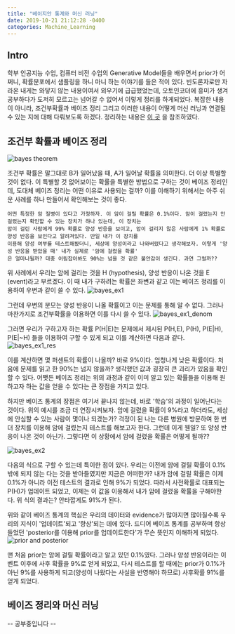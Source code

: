 ```yaml
---
title: "베이지안 통계와 머신 러닝"
date: 2019-10-21 21:12:28 -0400
categories: Machine_Learning
---
```


## Intro ##
학부 인공지능 수업, 컴퓨터 비전 수업의 Generative Model들을 배우면서 prior가 어쩌니, 확률분포에서 샘플링을 하니 마니 하는 이야기를 들은 적이 있다.
빈도론자로만 자라온 내게는 와닿지 않는 내용이여서 외우기에 급급했었는데, 오토인코더에 흥미가 생겨 공부하다가 도저히 모르고는 넘어갈 수 없어서 이렇게 정리를 하게되었다.
복잡한 내용이 아니라, 조건부확률과 베이즈 정리 그리고 이러한 내용이 어떻게 머신 러닝과 연결될 수 있는 지에 대해 다뤄보도록 하겠다.
정리하는 내용은 [이 곳](https://towardsdatascience.com/probability-learning-i-bayes-theorem-708a4c02909a) 을 참조하였다.

## 조건부 확률과 베이즈 정리 ##
![bayes theorem](https://www.gigacalculator.com/img/formulas/formula-bayes-theorem.png)

조건부 확률은 말그대로 B가 일어났을 때, A가 일어날 확률을 의미한다. 더 이상 특별할 것이 없다.
이 특별할 것 없어보이는 확률을 특별한 방법으로 구하는 것이 베이즈 정리인데, 도대체 베이즈 정리는 어떤 이유로 사용되는 걸까?
이를 이해하기 위해서는 아주 쉬운 사례를 하나 만들어서 확인해보는 것이 좋다.

```
어떤 특정한 암 질병이 있다고 가정하자. 이 암이 걸릴 확률은 0.1%이다. 암이 걸렸는지 안걸렸는지 확인할 수 있는 장치가 하나 있는데, 이 장치는
암이 걸린 사람에게 99% 확률로 양성 반응을 보이고, 암이 걸리지 않은 사람에게 1% 확률로 양성 반응을 보인다고 알려져있다. 만일 내가 이 장치를
이용해 양성 여부를 테스트해봤더니, 세상에 양성이라고 나와버렸다고 생각해보자. 이렇게 '양성 반응을 받았을 때' 내가 실제로 '암에 걸렸을 확률'
은 얼마나될까? 대충 어림잡아봐도 90%는 넘을 것 같은 불안감이 생긴다. 과연 그럴까??
```

위 사례에서 우리는 암에 걸리는 것을 H (hypothesis), 양성 반응이 나온 것을 E (event)라고 부르겠다. 이 때 내가 구하려는 확률은 좌변과 같고
이는 베이즈 정리를 이용하여 우변과 같이 쓸 수 있다.
![bayes_ex1](https://miro.medium.com/max/827/1*4_dSOG3F5qmjOFTGzA829Q.png)

그런데 우변의 분모는 양성 반응이 나올 확률이고 이는 문제를 통해 알 수 없다. 그러나 마찬가지로 조건부확률을 이용하면 이를 다시 쓸 수 있다.
![bayes_ex1_denom](https://miro.medium.com/max/1205/1*uh-9cBH-qsU9z9WS6eK2kw.png)

그러면 우리가 구하고자 하는 확률 P(H|E)는 문제에서 제시된 P(H,E), P(H), P(E|H), P(E|~H) 들을 이용하여 구할 수 있게 되고 이를 계산하면 다음과 같다.
![bayes_ex1_res](https://miro.medium.com/max/1847/1*wG9EG9D2Vr-gnpbcL-BJ2Q.png)

이를 계산하면 몇 퍼센트의 확률이 나올까? 바로 9%이다. 엄청나게 낮은 확률이다. 처음에 문제를 읽고 한 90%는 넘지 않을까? 생각했던 값과
굉장히 큰 괴리가 있음을 확인할 수 있다. 어쨋든 베이즈 정리는 위의 과정과 같이 이미 알고 있는 확률들을 이용해 원하고자 하는 값을 얻을 수 있다는 큰 장점을 가지고 있다.

하지만 베이즈 통계의 장점은 여기서 끝나지 않는데, 바로 '학습'의 과정이 일어난다는 것이다.
위의 예시를 조금 더 연장시켜보자. 암에 걸렸을 확률이 9%라고 하더라도, 세상에 안심할 수 있는 사람이 몇이나 되겠는가? 걱정이 된 나는
다른 병원에 방문하여 한 번 더 장치를 이용해 암에 걸렸는지 테스트를 해보고자 한다. 그런데 이게 웬일? 또 양성 반응이 나온 것이 아닌가.
그렇다면 이 상황에서 암에 걸렸을 확률은 어떻게 될까??

![bayes_ex2](https://miro.medium.com/max/1847/1*4zQ4vn-ykDurOcOKmOgT1w.png)

다음의 식으로 구할 수 있는데 특이한 점이 있다. 우리는 이전에 암에 걸릴 확률이 0.1%밖에 되지 않는 다는 것을 받아들였지만 지금은 어떠한가?
내가 암에 걸릴 확률은 이제 0.1%가 아니라 이전 테스트의 결과로 인해 9%가 되었다. 따라서 사전확률로 대표되는 P(H)가 업데이트 되었고, 이제는
이 값을 이용해서 내가 암에 걸렸을 확률을 구해야한다. 위 식의 결과는? 안타깝게도 91%가 된다.

위와 같이 베이즈 통계의 핵심은 우리의 데이터와 evidence가 많아지면 많아질수록 우리의 지식이 '업데이트'되고 '향상'되는 데에 있다.
드디어 베이즈 통계를 공부하며 항상 들었던 'posterior를 이용해 prior를 업데이트한다'가 무슨 뜻인지 이해하게 되었다.
![prior and posterior](https://luminousmen.com/media/data-science-bayes-theorem-2.jpg)

맨 처음 prior는 암에 걸릴 확률이라고 알고 있던 0.1%였다. 그러나 양성 반응이라는 이벤트 이후에 사후 확률을 9%로 얻게 되었고, 다시 테스트를 할 때에는
prior가 0.1%가 아닌 9%를 사용하게 되고(양성이 나왔다는 사실을 반영해야 하므로) 사후확률 91%를 얻게 되었다.

## 베이즈 정리와 머신 러닝 ##

-- 공부중입니다 --
